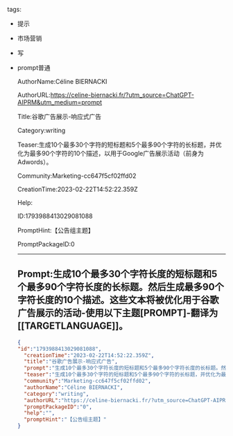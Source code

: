   tags: 
- 提示
- 市场营销
- 写
- prompt普通

  AuthorName:Céline BIERNACKI

  AuthorURL:https://celine-biernacki.fr/?utm_source=ChatGPT-AIPRM&utm_medium=prompt

  Title:谷歌广告展示-响应式广告

  Category:writing

  Teaser:生成10个最多30个字符的短标题和5个最多90个字符的长标题，并优化为最多90个字符的10个描述，以用于Google广告展示活动（前身为Adwords）。

  Community:Marketing-cc647f5cf02ffd02

  CreationTime:2023-02-22T14:52:22.359Z

  Help:

  ID:1793988413029081088

  PromptHint:【公告组主题】

  PromptPackageID:0

  ---

  ## Prompt:生成10个最多30个字符长度的短标题和5个最多90个字符长度的长标题。然后生成最多90个字符长度的10个描述。这些文本将被优化用于谷歌广告展示的活动-使用以下主题[PROMPT]-翻译为[[TARGETLANGUAGE]]。

  ```json
  {
  "id":"1793988413029081088",
    "creationTime":"2023-02-22T14:52:22.359Z",
    "title":"谷歌广告展示-响应式广告",
    "prompt":"生成10个最多30个字符长度的短标题和5个最多90个字符长度的长标题。然后生成最多90个字符长度的10个描述。这些文本将被优化用于谷歌广告展示的活动-使用以下主题[PROMPT]-翻译为[[TARGETLANGUAGE]]。",
    "teaser":"生成10个最多30个字符的短标题和5个最多90个字符的长标题，并优化为最多90个字符的10个描述，以用于Google广告展示活动（前身为Adwords）。",
    "community":"Marketing-cc647f5cf02ffd02",
    "authorName":"Céline BIERNACKI",
    "category":"writing",
    "authorURL":"https://celine-biernacki.fr/?utm_source=ChatGPT-AIPRM&utm_medium=prompt",
    "promptPackageID":"0",
    "help":"",
    "promptHint":"【公告组主题】"
  }
  ```
